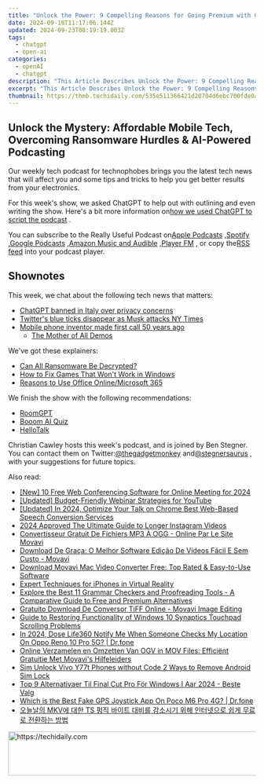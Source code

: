 ```yaml
---
title: "Unlock the Power: 9 Compelling Reasons for Going Premium with ChatGPT"
date: 2024-09-18T11:17:06.144Z
updated: 2024-09-23T08:19:19.003Z
tags:
  - chatgpt
  - open-ai
categories:
  - openAI
  - chatgpt
description: "This Article Describes Unlock the Power: 9 Compelling Reasons for Going Premium with ChatGPT"
excerpt: "This Article Describes Unlock the Power: 9 Compelling Reasons for Going Premium with ChatGPT"
thumbnail: https://thmb.techidaily.com/535e511366421d20704d6ebc700fde0a780ee97fa11eaf735a66dcb92451c20d.jpg
---
```


## Unlock the Mystery: Affordable Mobile Tech, Overcoming Ransomware Hurdles & AI-Powered Podcasting

 Our weekly tech podcast for technophobes brings you the latest tech news that will affect you and some tips and tricks to help you get better results from your electronics.

 For this week's show, we asked ChatGPT to help out with outlining and even writing the show. Here's a bit more information on[how we used ChatGPT to script the podcast](https://www.makeuseof.com/i-used-chatgpt-to-script-a-podcast-heres-what-happened/) .

 You can subscribe to the Really Useful Podcast on[Apple Podcasts](https://podcasts.apple.com/gb/podcast/the-really-useful-podcast/id1437847131?mt=2) ,[Spotify](https://open.spotify.com/show/283gDxLd6OTNEpRq6tN7ha) ,[Google Podcasts](https://www.google.com/podcasts?feed=aHR0cHM6Ly9hbmNob3IuZm0vcy8zMWJlNDcwL3BvZGNhc3QvcnNz) ,[Amazon Music and Audible](https://music.amazon.co.uk/podcasts/20ab73d4-5da2-46c7-a17f-dc6eb39bdb48/The-Really-Useful-Podcast) ,[Player FM](https://player.fm/series/the-really-useful-podcast-2491856) , or copy the[RSS feed](https://feeds.transistor.fm/the-really-useful-podcast) into your podcast player.

## Shownotes

This week, we chat about the following tech news that matters:

* [ChatGPT banned in Italy over privacy concerns](https://www.bbc.co.uk/news/technology-65139406)
* [Twitter's blue ticks disappear as Musk attacks NY Times](https://www.bbc.co.uk/news/technology-65156216)
* [Mobile phone inventor made first call 50 years ago](https://www.bbc.co.uk/news/technology-65112048)  
  * [The Mother of All Demos](https://www.youtube.com/watch?v=B6rKUf9DWRI)

We've got these explainers:

* [Can All Ransomware Be Decrypted?](https://www.makeuseof.com/can-all-ransomware-be-decrypted/)
* [How to Fix Games That Won't Work in Windows](https://www.makeuseof.com/fix-games-not-working-windows/)
* [Reasons to Use Office Online/Microsoft 365](https://www.makeuseof.com/tag/dont-pay-word-5-reasons-use-office-online/)

We finish the show with the following recommendations:

* [RoomGPT](http://https://www.roomgpt.io/)
* [Booom AI Quiz](https://booom.ai/)
* [HelloTalk](https://www.hellotalk.com/?lang=en)

 Christian Cawley hosts this week's podcast, and is joined by Ben Stegner. You can contact them on Twitter:[@thegadgetmonkey](https://twitter.com/thegadgetmonkey) and[@stegnersaurus](https://twitter.com/stegnersaurus) , with your suggestions for future topics.

<ins class="adsbygoogle"
     style="display:block"
     data-ad-format="autorelaxed"
     data-ad-client="ca-pub-7571918770474297"
     data-ad-slot="1223367746"></ins>

<ins class="adsbygoogle"
     style="display:block"
     data-ad-client="ca-pub-7571918770474297"
     data-ad-slot="8358498916"
     data-ad-format="auto"
     data-full-width-responsive="true"></ins>

<span class="atpl-alsoreadstyle">Also read:</span>
<div><ul>
<li><a href="https://visual-screen-recording.techidaily.com/new-10-free-web-conferencing-software-for-online-meeting-for-2024/"><u>[New] 10 Free Web Conferencing Software for Online Meeting for 2024</u></a></li>
<li><a href="https://youtube-lab.techidaily.com/ed-budget-friendly-webinar-strategies-for-youtube/"><u>[Updated] Budget-Friendly Webinar Strategies for YouTube</u></a></li>
<li><a href="https://fox-links.techidaily.com/updated-in-2024-optimize-your-talk-on-chrome-best-web-based-speech-conversion-services/"><u>[Updated] In 2024, Optimize Your Talk on Chrome Best Web-Based Speech Conversion Services</u></a></li>
<li><a href="https://instagram-clips.techidaily.com/2024-approved-the-ultimate-guide-to-longer-instagram-videos/"><u>2024 Approved The Ultimate Guide to Longer Instagram Videos</u></a></li>
<li><a href="https://tech-revival.techidaily.com/convertisseur-gratuit-de-fichiers-mp3-a-ogg-online-par-le-site-movavi/"><u>Convertisseur Gratuit De Fichiers MP3 À OGG - Online Par Le Site Movavi</u></a></li>
<li><a href="https://tech-revival.techidaily.com/download-de-graca-o-melhor-software-edicao-de-videos-facil-e-sem-custo-movavi/"><u>Download De Graça: O Melhor Software Edição De Vídeos Fácil E Sem Custo - Movavi</u></a></li>
<li><a href="https://tech-revival.techidaily.com/download-movavi-mac-video-converter-free-top-rated-and-easy-to-use-software/"><u>Download Movavi Mac Video Converter Free: Top Rated & Easy-to-Use Software</u></a></li>
<li><a href="https://fox-access.techidaily.com/expert-techniques-for-iphones-in-virtual-reality/"><u>Expert Techniques for iPhones in Virtual Reality</u></a></li>
<li><a href="https://tech-revival.techidaily.com/explore-the-best-11-grammar-checkers-and-proofreading-tools-a-comparative-guide-to-free-and-premium-alternatives/"><u>Explore the Best 11 Grammar Checkers and Proofreading Tools - A Comparative Guide to Free and Premium Alternatives</u></a></li>
<li><a href="https://tech-revival.techidaily.com/gratuito-download-de-conversor-tiff-online-movavi-image-editing/"><u>Gratuito Download De Conversor TiFF Online - Movavi Image Editing</u></a></li>
<li><a href="https://common-error.techidaily.com/guide-to-restoring-functionality-of-windows-10-synaptics-touchpad-scrolling-problems/"><u>Guide to Restoring Functionality of Windows 10 Synaptics Touchpad Scrolling Problems</u></a></li>
<li><a href="https://review-topics.techidaily.com/in-2024-dose-life360-notify-me-when-someone-checks-my-location-on-oppo-reno-10-pro-5g-drfone-by-drfone-virtual-android/"><u>In 2024, Dose Life360 Notify Me When Someone Checks My Location On Oppo Reno 10 Pro 5G? | Dr.fone</u></a></li>
<li><a href="https://tech-revival.techidaily.com/online-verzamelen-en-omzetten-van-ogv-in-mov-files-efficient-gratuitie-met-movavis-hilfeleiders/"><u>Online Verzamelen en Omzetten Van OGV in MOV Files: Efficiënt Gratuitie Met Movavi's Hilfeleiders</u></a></li>
<li><a href="https://sim-unlock.techidaily.com/sim-unlock-vivo-y77t-phones-without-code-2-ways-to-remove-android-sim-lock-by-drfone-android/"><u>Sim Unlock Vivo Y77t Phones without Code 2 Ways to Remove Android Sim Lock</u></a></li>
<li><a href="https://tech-revival.techidaily.com/top-9-alternativaer-til-final-cut-pro-for-windows-i-aar-2024-beste-valg/"><u>Top 9 Alternativaer Til Final Cut Pro För Windows I Aar 2024 - Beste Valg</u></a></li>
<li><a href="https://fake-location.techidaily.com/which-is-the-best-fake-gps-joystick-app-on-poco-m6-pro-4g-drfone-by-drfone-virtual-android/"><u>Which is the Best Fake GPS Joystick App On Poco M6 Pro 4G? | Dr.fone</u></a></li>
<li><a href="https://tech-revival.techidaily.com/mkv-ts/"><u>오늘날의 MKV에 대한 TS 펑직 바이트 대비를 감소시기 위해 인터넷으로 쉽게 무료로 전환하는 방법</u></a></li>
</ul></div>

<!-- affiliate ads begin -->
<a href="https://aligracehair.sjv.io/c/5597632/1886073/19272" target="_top" id="1886073">
  <img src="//a.impactradius-go.com/display-ad/19272-1886073" border="0" alt="https://techidaily.com" width="728" height="90"/>
</a>
<img height="0" width="0" src="https://aligracehair.sjv.io/i/5597632/1886073/19272" style="position:absolute;visibility:hidden;" border="0" />
<!-- affiliate ads end -->


